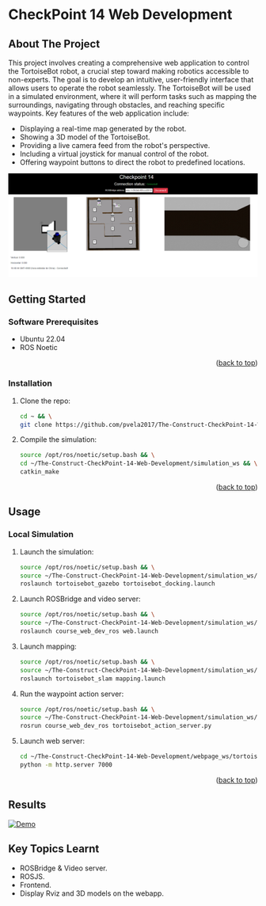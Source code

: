 # CheckPoint 14 Web Development

<a name="readme-top"></a>

## About The Project
This project involves creating a comprehensive web application to control the TortoiseBot robot, a crucial step toward making robotics accessible to non-experts. The goal is to develop an intuitive, user-friendly interface that allows users to operate the robot seamlessly. The TortoiseBot will be used in a simulated environment, where it will perform tasks such as mapping the surroundings, navigating through obstacles, and reaching specific waypoints.
Key features of the web application include:

* Displaying a real-time map generated by the robot.
* Showing a 3D model of the TortoiseBot.
* Providing a live camera feed from the robot's perspective.
* Including a virtual joystick for manual control of the robot.
* Offering waypoint buttons to direct the robot to predefined locations.

![This is an image](images/preview.png)

<!-- GETTING STARTED -->
## Getting Started

### Software Prerequisites
* Ubuntu 22.04
* ROS Noetic


<p align="right">(<a href="#readme-top">back to top</a>)</p>

<!-- INSTALLATION -->
### Installation
1. Clone the repo:
   ```sh
   cd ~ && \
   git clone https://github.com/pvela2017/The-Construct-CheckPoint-14-Web-Development
   ```
2. Compile the simulation:
   ```sh
   source /opt/ros/noetic/setup.bash && \
   cd ~/The-Construct-CheckPoint-14-Web-Development/simulation_ws && \
   catkin_make
   ```
     
<p align="right">(<a href="#readme-top">back to top</a>)</p>


<!-- USAGE -->
## Usage
### Local Simulation
1. Launch the simulation:
   ```sh
   source /opt/ros/noetic/setup.bash && \
   source ~/The-Construct-CheckPoint-14-Web-Development/simulation_ws/devel/setup.bash && \
   roslaunch tortoisebot_gazebo tortoisebot_docking.launch
   ```
2. Launch ROSBridge and video server:
   ```sh
   source /opt/ros/noetic/setup.bash && \
   source ~/The-Construct-CheckPoint-14-Web-Development/simulation_ws/devel/setup.bash && \
   roslaunch course_web_dev_ros web.launch
   ```
3. Launch mapping:
   ```sh
   source /opt/ros/noetic/setup.bash && \
   source ~/The-Construct-CheckPoint-14-Web-Development/simulation_ws/devel/setup.bash && \
   roslaunch tortoisebot_slam mapping.launch
   ```
4. Run the waypoint action server:
   ```sh
   source /opt/ros/noetic/setup.bash && \
   source ~/The-Construct-CheckPoint-14-Web-Development/simulation_ws/devel/setup.bash && \
   rosrun course_web_dev_ros tortoisebot_action_server.py
   ```
5. Launch web server:
   ```sh
   cd ~/The-Construct-CheckPoint-14-Web-Development/webpage_ws/tortoisebot_webapp
   python -m http.server 7000
   ```   

<p align="right">(<a href="#readme-top">back to top</a>)</p>

<!-- RESULTS -->
## Results
[![Demo](https://img.youtube.com/vi/tgXZlB00s-Q/0.jpg)](https://www.youtube.com/watch?v=tgXZlB00s-Q)

<!-- KEYS -->
## Key Topics Learnt
* ROSBridge & Video server.
* ROSJS.
* Frontend.
* Display Rviz and 3D models on the webapp.
